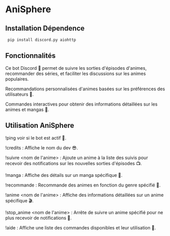 
# AniSphere



## Installation Dépendence

```bash
 pip install discord.py aiohttp

```
    



## Fonctionnalités

Ce bot Discord 🤖 permet de suivre les sorties d'épisodes d'animes, recommander des séries, et faciliter les discussions sur les animes populaires.

Recommandations personnalisées d'animes basées sur les préférences des utilisateurs 🎯.

Commandes interactives pour obtenir des informations détaillées sur les animes et mangas 💬.

## Utilisation AniSphere

!ping voir si le bot est actif 🤖.

!credits : Affiche le nom du dev 😎.

!suivre <nom de l'anime> : Ajoute un anime à la liste des suivis pour recevoir des notifications sur les nouvelles sorties d'épisodes 📺.

!manga <nom du manga> : Affiche des détails sur un manga spécifique 📘.

!recommande <genre> : Recommande des animes en fonction du genre spécifié 🌟.

!anime <nom de l'anime> : Affiche des informations détaillées sur un anime spécifique 🎬.

!stop_anime <nom de l'anime> : Arrête de suivre un anime spécifié pour ne plus recevoir de notifications 🚫.

!aide : Affiche une liste des commandes disponibles et leur utilisation 📜.

